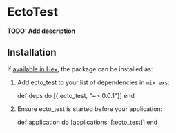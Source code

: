 # EctoTest

**TODO: Add description**

## Installation

If [available in Hex](https://hex.pm/docs/publish), the package can be installed as:

  1. Add ecto_test to your list of dependencies in `mix.exs`:

        def deps do
          [{:ecto_test, "~> 0.0.1"}]
        end

  2. Ensure ecto_test is started before your application:

        def application do
          [applications: [:ecto_test]]
        end

